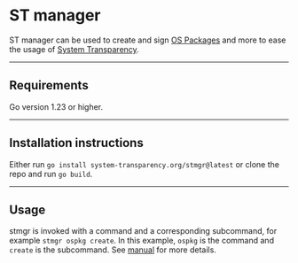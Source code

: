 # ST manager

ST manager can be used to create and sign [OS Packages][] and more to
ease the usage of [System Transparency][].

[OS Packages]: https://git.glasklar.is/system-transparency/project/docs/-/blob/v0.5.2/content/docs/reference/os_package.md
[System Transparency]: https://www.system-transparency.org

---

## Requirements

Go version 1.23 or higher.

---

## Installation instructions

Either run `go install system-transparency.org/stmgr@latest` or clone
the repo and run `go build`.

---

## Usage

stmgr is invoked with a command and a corresponding subcommand, for
example `stmgr ospkg create`. In this example, `ospkg` is the command
and `create` is the subcommand. See [manual](./docs/manual.md) for more
details.


